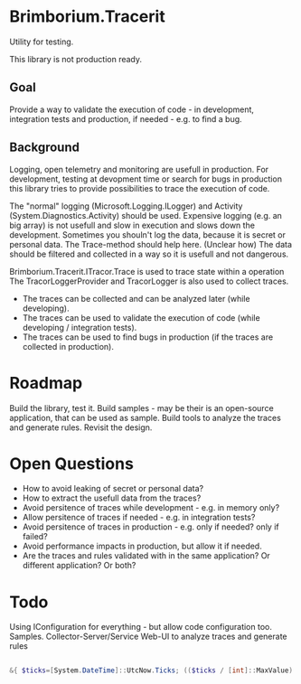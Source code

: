# Brimborium.Tracerit

Utility for testing.

This library is not production ready.

## Goal

Provide a way to validate the execution of code - in development, integration tests and production, if needed - e.g. to find a bug.

## Background

Logging, open telemetry and monitoring are usefull in production.
For development, testing at devopment time or search for bugs in production this library tries to provide possibilities to trace the execution of code.

The "normal" logging (Microsoft.Logging.ILogger) and Activity (System.Diagnostics.Activity) should be used.
Expensive logging (e.g. an big array) is not usefull and slow in execution and slows down the development.
Sometimes you shouln't log the data, because it is secret or personal data.
The Trace-method should help here. 
(Unclear how) The data should be filtered and collected in a way so it is usefull and not dangerous.

Brimborium.Tracerit.ITracor.Trace is used to trace state within a operation
The TracorLoggerProvider and TracorLogger is also used to collect traces.
- The traces can be collected and can be analyzed later (while developing).
- The traces can be used to validate the execution of code (while developing / integration tests).
- The traces can be used to find bugs in production (if the traces are collected in production).

# Roadmap

Build the library, test it.
Build samples - may be their is an open-source application, that can be used as sample.
Build tools to analyze the traces and generate rules.
Revisit the design.

# Open Questions

- How to avoid leaking of secret or personal data?
- How to extract the usefull data from the traces?
- Avoid persitence of traces while development - e.g. in memory only?
- Allow persitence of traces if needed - e.g. in integration tests?
- Avoid persitence of traces in production - e.g. only if needed? only if failed?
- Avoid performance impacts in production, but allow it if needed.
- Are the traces and rules validated with in the same application? Or different application? Or both?

# Todo

Using IConfiguration for everything - but allow code configuration too.
Samples.
Collector-Server/Service
Web-UI to analyze traces and generate rules

```powershell

&{ $ticks=[System.DateTime]::UtcNow.Ticks; (($ticks / [int]::MaxValue) -bxor ($ticks % [int]::MaxValue)).ToString() | Set-Clipboard }

```